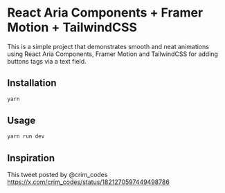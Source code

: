 # React Aria Components + Framer Motion + TailwindCSS

This is a simple project that demonstrates smooth and neat animations using React Aria Components, Framer Motion and TailwindCSS for adding buttons tags via a text field.

## Installation

```bash
yarn
```

## Usage

```bash
yarn run dev
```

## Inspiration
This tweet posted by @crim_codes https://x.com/crim_codes/status/1821270597449498786 